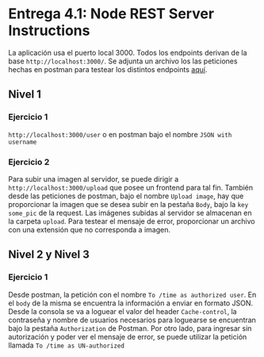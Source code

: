 # Entrega 4.1: Node REST Server Instructions

La aplicación usa el puerto local 3000. Todos los endpoints derivan de la base `http://localhost:3000/`. Se adjunta un archivo los las peticiones hechas en postman para testear los distintos endpoints [aquí](https://github.com/duke33/nodeInitialDemo/blob/main/postman_collection.json).

## Nivel 1

### Ejercicio 1

`http://localhost:3000/user` o en postman bajo el nombre `JSON with username`

### Ejercicio 2

Para subir una imagen al servidor, se puede dirigir a `http://localhost:3000/upload` que posee un frontend para tal fin. También desde las peticiones de postman, bajo el nombre `Upload image`, hay que proporcionar la imagen que se desea subir en la pestaña `Body`, bajo la `key some_pic` de la request. Las imágenes subidas al servidor se almacenan en la carpeta `upload`. Para testear el mensaje de error, proporcionar un archivo con una extensión que no corresponda a imagen.

## Nivel 2 y Nivel 3

### Ejercicio 1

Desde postman, la petición con el nombre `To /time as authorized user`. En el `body` de la misma se encuentra la información a enviar en formato JSON. Desde la consola se va a loguear el valor del header `Cache-control`, la contraseña y nombre de usuarios necesarios para loguearse se encuentran bajo la pestaña `Authorization` de Postman. Por otro lado, para ingresar sin autorización y poder ver el mensaje de error, se puede utilizar la petición llamada `To /time as UN-authorized`
